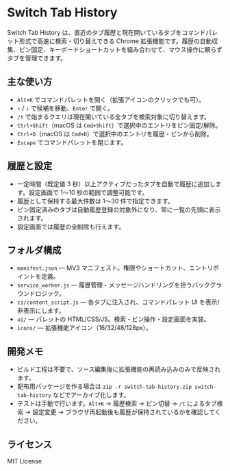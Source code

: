 # Switch Tab History

Switch Tab History は、直近のタブ履歴と現在開いているタブをコマンドパレット形式で高速に検索・切り替えできる Chrome 拡張機能です。履歴の自動収集、ピン固定、キーボードショートカットを組み合わせて、マウス操作に頼らずタブを管理できます。

## 主な使い方
- `Alt+K` でコマンドパレットを開く（拡張アイコンのクリックでも可）。
- `↑` / `↓` で候補を移動、`Enter` で開く。
- `/t` で始まるクエリは現在開いている全タブを検索対象に切り替えます。
- `Ctrl+Shift`（macOS は `Cmd+Shift`）で選択中のエントリをピン固定/解除。
- `Ctrl+D`（macOS は `Cmd+D`）で選択中のエントリを履歴・ピンから削除。
- `Escape` でコマンドパレットを閉じます。

## 履歴と設定
- 一定時間（既定値 3 秒）以上アクティブだったタブを自動で履歴に追加します。設定画面で 1〜10 秒の範囲で調整可能です。
- 履歴として保持する最大件数は 1〜30 件で指定できます。
- ピン固定済みのタブは自動履歴登録の対象外になり、常に一覧の先頭に表示されます。
- 設定画面では履歴の全削除も行えます。

## フォルダ構成
- `manifest.json` — MV3 マニフェスト。権限やショートカット、エントリポイントを定義。
- `service_worker.js` — 履歴管理・メッセージハンドリングを担うバックグラウンドロジック。
- `cs/content_script.js` — 各タブに注入され、コマンドパレット UI を表示/非表示にします。
- `ui/` — パレットの HTML/CSS/JS。検索・ピン操作・設定画面を実装。
- `icons/` — 拡張機能アイコン（16/32/48/128px）。

## 開発メモ
- ビルド工程は不要で、ソース編集後に拡張機能の再読み込みのみで反映されます。
- 配布用パッケージを作る場合は `zip -r switch-tab-history.zip switch-tab-history` などでアーカイブ化します。
- テストは手動で行います。`Alt+K` → 履歴検索 → ピン切替 → `/t` によるタブ検索 → 設定変更 → ブラウザ再起動後も履歴が保持されているかを確認してください。

## ライセンス
MIT License

